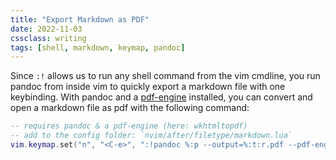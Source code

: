```yaml
---
title: "Export Markdown as PDF"
date: 2022-11-03
cssclass: writing
tags: [shell, markdown, keymap, pandoc]
---
```


Since `:!` allows us to run any shell command from the vim cmdline, you run pandoc from inside vim to quickly export a markdown file with one keybinding. With pandoc and a [pdf-engine](https://pandoc.org/MANUAL.html#option--pdf-engine) installed, you can convert and open a markdown file as pdf with the following command:

```lua
-- requires pandoc & a pdf-engine (here: wkhtmltopdf)
-- add to the config folder: `nvim/after/filetype/markdown.lua`
vim.keymap.set("n", "<C-e>", ":!pandoc %:p --output=%:t:r.pdf --pdf-engine=wkhtmltopdf<CR>:!open %:t:r.pdf<CR><CR>", {buffer = true})
```
